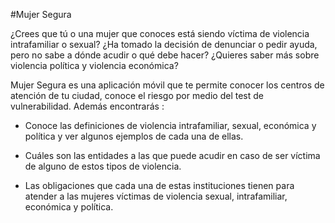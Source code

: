 #Mujer Segura

¿Crees que tú o una mujer que conoces está siendo víctima de violencia intrafamiliar o sexual? 
¿Ha tomado la decisión de denunciar o pedir ayuda, pero no sabe a dónde acudir o qué debe hacer?
¿Quieres saber más sobre violencia política y violencia económica?

Mujer Segura es una aplicación móvil que te permite conocer los centros de atención de tu ciudad, conoce el riesgo por medio del test de vulnerabilidad.
Además encontrarás :
- Conoce las definiciones de violencia intrafamiliar, sexual, económica y política y ver algunos ejemplos de cada una de ellas. 

- Cuáles son las entidades a las que puede acudir en caso de ser víctima de alguno de estos tipos de violencia. 

- Las obligaciones que cada una de estas instituciones tienen para atender a las mujeres víctimas de violencia sexual, intrafamiliar, económica y política.

